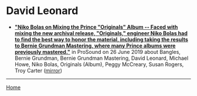 # David Leonard

 - [**"Niko Bolas on Mixing the Prince "Originals" Album -- Faced with mixing the new archival release, "Originals," engineer Niko Bolas had to find the best way to honor the material, including taking the results to Bernie Grundman Mastering, where many Prince albums were previously mastered."**](https://www.prosoundnetwork.com/recording/princes-originals-mastered-by-grundman) in ProSound on 26 June 2019 about Bangles, Bernie Grundman, Bernie Grundman Mastering, David Leonard, Michael Howe, Niko Bolas, Originals (Album), Peggy McCreary, Susan Rogers, Troy Carter ([mirror](https://web.archive.org/web/*/https://www.prosoundnetwork.com/recording/princes-originals-mastered-by-grundman))

----

[Home](../)
